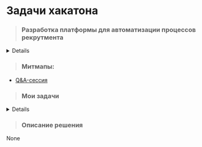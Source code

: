 # Задачи хакатона
> ### Разработка платформы для автоматизации процессов рекрутмента

<details>
Командам необходимо автоматизировать полный цикл подбора кандидата на вакансию с момента заявки до выхода нового сотрудника 
</details> 

> ### Митмапы:
- [Q&A-сессия](https://disk.yandex.ru/d/L3rcCHdttKZbHw)

> ### Мои задачи
<details>
- [Черновик схемы бд резюме на сайте поиска работы](https://disk.yandex.ru/d/L3rcCHdttKZbHw)
</details>

> ### Описание решения
None



